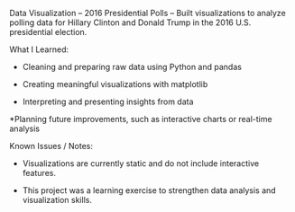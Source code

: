 Data Visualization – 2016 Presidential Polls – Built visualizations to analyze polling data for Hillary Clinton and Donald Trump in the 2016 U.S. presidential election. 

What I Learned:

* Cleaning and preparing raw data using Python and pandas

* Creating meaningful visualizations with matplotlib

* Interpreting and presenting insights from data

*Planning future improvements, such as interactive charts or real-time analysis

Known Issues / Notes:

* Visualizations are currently static and do not include interactive features.

* This project was a learning exercise to strengthen data analysis and visualization skills.
